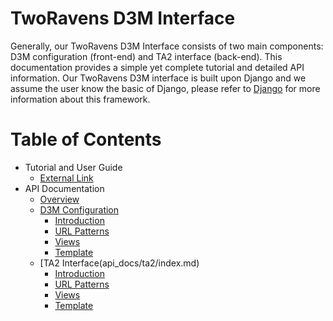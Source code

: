 TwoRavens D3M Interface
=======================

Generally, our TwoRavens D3M Interface consists of two main components: D3M configuration (front-end) and TA2 interface (back-end).
This documentation provides a simple yet complete tutorial and detailed API information.
Our TwoRavens D3M interface is built upon Django and we assume the user know the basic of Django, please refer to [Django](https://www.djangoproject.com/) for more information about this framework.

# Table of Contents
* Tutorial and User Guide
    * [External Link](http://2ra.vn/papers/tworavens-d3mguide.pdf)
* API Documentation
    * [Overview](api_docs/overview.md)
    * [D3M Configuration](api_docs/configuration/index.md)
        * [Introduction](api_docs/configuration/index.md)
        * [URL Patterns](api_docs/configuration/urls.md)
        * [Views](api_docs/configuration/views.md)
        * [Template](api_docs/configuration/templates.md)
    * [TA2 Interface(api_docs/ta2/index.md)
        * [Introduction](api_docs/ta2/index.md)
        * [URL Patterns](api_docs/ta2/urls.md)
        * [Views](api_docs/ta2/views.md)
        * [Template](api_docs/ta2/templates.md)